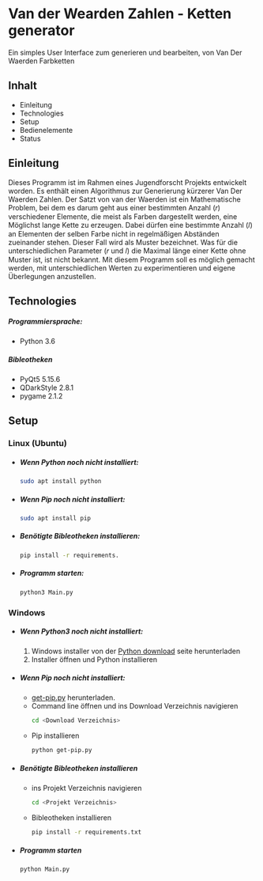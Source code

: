 # Van der Wearden Zahlen - Ketten generator
Ein simples User Interface zum generieren und bearbeiten, von Van Der Waerden Farbketten

## Inhalt
- Einleitung
- Technologies
- Setup
- Bedienelemente
- Status

## Einleitung
Dieses Programm ist im Rahmen eines Jugendforscht Projekts entwickelt worden. Es enthält einen Algorithmus zur Generierung kürzerer Van Der Waerden Zahlen. Der Satzt von van der Waerden ist ein Mathematische Problem, bei dem es darum geht aus einer bestimmten Anzahl (𝑟) verschiedener Elemente, die meist als Farben dargestellt werden, eine Möglichst lange Kette zu erzeugen. Dabei dürfen eine bestimmte Anzahl (𝑙) an Elementen der selben Farbe nicht in regelmäßigen Abständen zueinander stehen. Dieser Fall wird als Muster bezeichnet. Was für die unterschiedlichen Parameter (𝑟 und 𝑙) die Maximal länge einer Kette ohne Muster ist, ist nicht bekannt. Mit diesem Programm soll es möglich gemacht werden, mit unterschiedlichen Werten zu experimentieren und eigene Überlegungen anzustellen. 

## Technologies
##### Programmiersprache:
- Python 3.6
##### Bibleotheken
- PyQt5 5.15.6
- QDarkStyle 2.8.1
- pygame 2.1.2

## Setup
### Linux (Ubuntu)
- ##### Wenn Python noch nicht installiert: 
  ```sh
  sudo apt install python
- ##### Wenn Pip noch nicht installiert:
  ```sh
  sudo apt install pip
- ##### Benötigte Bibleotheken installieren: 
  ```sh
  pip install -r requirements.
- ##### Programm starten:
  ```sh
  python3 Main.py
### Windows
- ##### Wenn Python3 noch nicht installiert:
    1. Windows installer von der [Python download](https://www.python.org/downloads/release/python-3102/) seite herunterladen
    2. Installer öffnen und Python installieren
- ##### Wenn Pip noch nicht installiert:
    - [get-pip.py](https://bootstrap.pypa.io/get-pip.py) herunterladen.
    - Command line öffnen und ins Download Verzeichnis navigieren
        ```sh
        cd <Download Verzeichnis>
    - Pip installieren
        ```sh
        python get-pip.py
- ##### Benötigte Bibleotheken installieren
    - ins Projekt Verzeichnis navigieren
        ```sh
        cd <Projekt Verzeichnis>
    - Bibleotheken installieren
        ```sh
        pip install -r requirements.txt
- ##### Programm starten
    ```sh
    python Main.py
